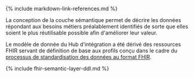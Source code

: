 {% include markdown-link-references.md %}

La conception de la couche sémantique permet de décrire les données répondant aux besoins métiers préalablement identifiés de sorte que elles soient le plus réutilisable possible afin d'améliorer leur valeur.

Le modèle de donnée du Hub d'intégration a été dérivé des ressources FHIR servant de définition de base aux profils conçu dans le cadre du [processus de standardisation des données au format FHIR](use-core-variables-standardization.html).

{% include fhir-semantic-layer-ddl.md %}
